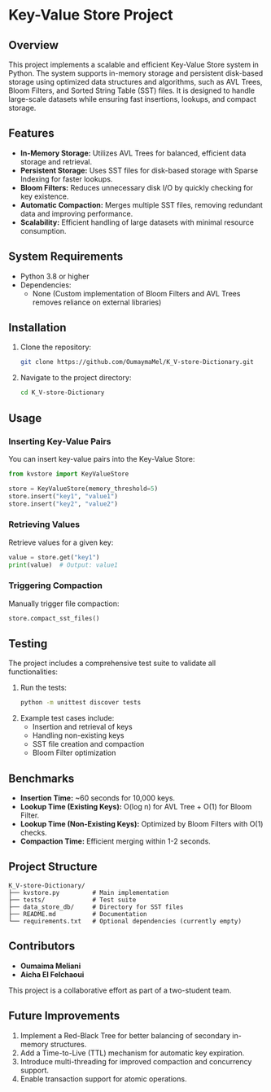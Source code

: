 # Key-Value Store Project

## Overview
This project implements a scalable and efficient Key-Value Store system in Python. The system supports in-memory storage and persistent disk-based storage using optimized data structures and algorithms, such as AVL Trees, Bloom Filters, and Sorted String Table (SST) files. It is designed to handle large-scale datasets while ensuring fast insertions, lookups, and compact storage.

## Features
- **In-Memory Storage:** Utilizes AVL Trees for balanced, efficient data storage and retrieval.
- **Persistent Storage:** Uses SST files for disk-based storage with Sparse Indexing for faster lookups.
- **Bloom Filters:** Reduces unnecessary disk I/O by quickly checking for key existence.
- **Automatic Compaction:** Merges multiple SST files, removing redundant data and improving performance.
- **Scalability:** Efficient handling of large datasets with minimal resource consumption.

## System Requirements
- Python 3.8 or higher
- Dependencies:
  - None (Custom implementation of Bloom Filters and AVL Trees removes reliance on external libraries)

## Installation
1. Clone the repository:
   ```bash
   git clone https://github.com/OumaymaMel/K_V-store-Dictionary.git
   ```
2. Navigate to the project directory:
   ```bash
   cd K_V-store-Dictionary
   ```

## Usage
### Inserting Key-Value Pairs
You can insert key-value pairs into the Key-Value Store:
```python
from kvstore import KeyValueStore

store = KeyValueStore(memory_threshold=5)
store.insert("key1", "value1")
store.insert("key2", "value2")
```

### Retrieving Values
Retrieve values for a given key:
```python
value = store.get("key1")
print(value)  # Output: value1
```

### Triggering Compaction
Manually trigger file compaction:
```python
store.compact_sst_files()
```

## Testing
The project includes a comprehensive test suite to validate all functionalities:
1. Run the tests:
   ```bash
   python -m unittest discover tests
   ```
2. Example test cases include:
   - Insertion and retrieval of keys
   - Handling non-existing keys
   - SST file creation and compaction
   - Bloom Filter optimization

## Benchmarks
- **Insertion Time:** ~60 seconds for 10,000 keys.
- **Lookup Time (Existing Keys):** O(log n) for AVL Tree + O(1) for Bloom Filter.
- **Lookup Time (Non-Existing Keys):** Optimized by Bloom Filters with O(1) checks.
- **Compaction Time:** Efficient merging within 1-2 seconds.

## Project Structure
```
K_V-store-Dictionary/
├── kvstore.py         # Main implementation
├── tests/             # Test suite
├── data_store_db/     # Directory for SST files
├── README.md          # Documentation
└── requirements.txt   # Optional dependencies (currently empty)
```

## Contributors
- **Oumaima Meliani**
- **Aicha El Felchaoui**

This project is a collaborative effort as part of a two-student team.

## Future Improvements
1. Implement a Red-Black Tree for better balancing of secondary in-memory structures.
2. Add a Time-to-Live (TTL) mechanism for automatic key expiration.
3. Introduce multi-threading for improved compaction and concurrency support.
4. Enable transaction support for atomic operations.


